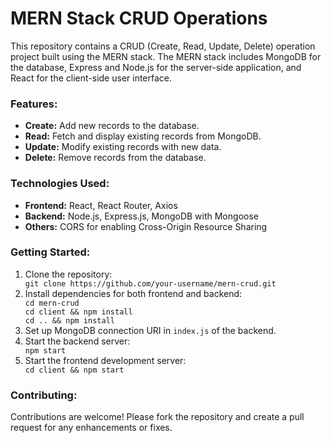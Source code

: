 <h1>MERN Stack CRUD Operations</h1>

<p>This repository contains a CRUD (Create, Read, Update, Delete) operation project built using the MERN stack. The MERN stack includes MongoDB for the database, Express and Node.js for the server-side application, and React for the client-side user interface.</p>
<h3>Features:</h3>
<ul>
    <li><strong>Create:</strong> Add new records to the database.</li>
    <li><strong>Read:</strong> Fetch and display existing records from MongoDB.</li>
    <li><strong>Update:</strong> Modify existing records with new data.</li>
    <li><strong>Delete:</strong> Remove records from the database.</li>
</ul>
<h3>Technologies Used:</h3>
<ul>
    <li><strong>Frontend:</strong> React, React Router, Axios</li>
    <li><strong>Backend:</strong> Node.js, Express.js, MongoDB with Mongoose</li>
    <li><strong>Others:</strong> CORS for enabling Cross-Origin Resource Sharing</li>
</ul>
<h3>Getting Started:</h3>
<ol>
    <li>Clone the repository:</li>
    <code>git clone https://github.com/your-username/mern-crud.git</code>
    <li>Install dependencies for both frontend and backend:</li>
    <code>cd mern-crud</code><br>
    <code>cd client &amp;&amp; npm install</code><br>
    <code>cd .. &amp;&amp; npm install</code>
    <li>Set up MongoDB connection URI in <code>index.js</code> of the backend.</li>
    <li>Start the backend server:</li>
    <code>npm start</code>
    <li>Start the frontend development server:</li>
    <code>cd client &amp;&amp; npm start</code>
</ol>
<h3>Contributing:</h3>
<p>Contributions are welcome! Please fork the repository and create a pull request for any enhancements or fixes.</p>
